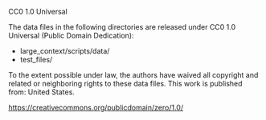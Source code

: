 CC0 1.0 Universal

The data files in the following directories are released under CC0 1.0 Universal (Public Domain Dedication):

- large_context/scripts/data/
- test_files/

To the extent possible under law, the authors have waived all copyright and related or neighboring rights to these data files. This work is published from: United States.

https://creativecommons.org/publicdomain/zero/1.0/
